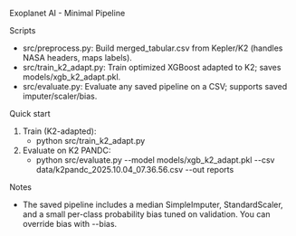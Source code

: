 Exoplanet AI - Minimal Pipeline

Scripts
- src/preprocess.py: Build merged_tabular.csv from Kepler/K2 (handles NASA headers, maps labels).
- src/train_k2_adapt.py: Train optimized XGBoost adapted to K2; saves models/xgb_k2_adapt.pkl.
- src/evaluate.py: Evaluate any saved pipeline on a CSV; supports saved imputer/scaler/bias.

Quick start
1) Train (K2-adapted):
   - python src/train_k2_adapt.py
2) Evaluate on K2 PANDC:
   - python src/evaluate.py --model models/xgb_k2_adapt.pkl --csv data/k2pandc_2025.10.04_07.36.56.csv --out reports

Notes
- The saved pipeline includes a median SimpleImputer, StandardScaler, and a small per-class probability bias tuned on validation. You can override bias with --bias.
